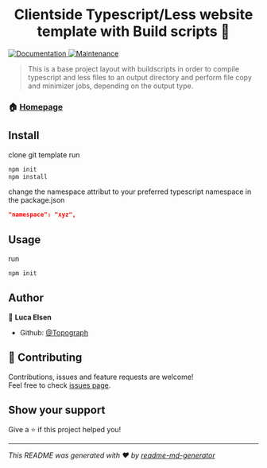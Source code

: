 <h1 align="center">Clientside Typescript/Less website template with Build scripts 👋</h1>
<p>
  <a href="https://github.com/Topograph/template-clientside-tsc-less#readme" target="_blank">
    <img alt="Documentation" src="https://img.shields.io/badge/documentation-yes-brightgreen.svg" />
  </a>
  <a href="https://github.com/Topograph/website3d-npm/graphs/commit-activity" target="_blank">
    <img alt="Maintenance" src="https://img.shields.io/badge/Maintained%3F-yes-green.svg" />
  </a>
</p>

> This is a base project layout with buildscripts in order to compile typescript and less files to an output directory and perform file copy and minimizer jobs, depending on the output type.

### 🏠 [Homepage](https://github.com/Topograph/template-clientside-tsc-less)

## Install

clone git template
run

```sh
npm init
npm install
```
change the namespace attribut to your preferred typescript namespace in the package.json
```json
"namespace": "xyz",
```

## Usage

run
```sh
npm init
```

## Author

👤 **Luca Elsen**

* Github: [@Topograph](https://github.com/Topograph)

## 🤝 Contributing

Contributions, issues and feature requests are welcome!<br />Feel free to check [issues page](https://github.com/Topograph/template-clientside-tsc-less/issuas).

## Show your support

Give a ⭐️ if this project helped you!

***
_This README was generated with ❤️ by [readme-md-generator](https://github.com/kefranabg/readme-md-generator)_